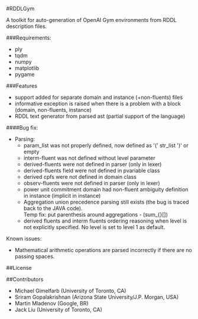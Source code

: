 #RDDLGym

A toolkit for auto-generation of OpenAI Gym environments from RDDL description files. 

###Requirements:
* ply
* tqdm
* numpy
* matplotlib
* pygame

###Features
* support added for separate domain and instance (+non-fluents) files
* informative exception is raised when there is a problem with a block (domain, non-fluents, instance)
* RDDL text generator from parsed ast (partial support of the language)

####Bug fix:
* Parsing:
  * param_list was not properly defined, now defined as '(' str_list ')' or empty
  * interm-fluent was not defined without level parameter
  * derived-fluents were not defined in parser (only in lexer)
  * derived-fluents field were not defined in pvariable class
  * derived cpfs were not defined in domain class
  * observ-fluents were not defined in parser (only in lexer)
  * power unit commitment domain had non-fluent ambiguity definition in instance (implicit in instance)
  * Aggregation union precedence parsing still exists (the bug is traced back to the JAVA code).<br/> 
  Temp fix: put parenthesis around aggregations - (sum_{}[])
  * derived fluents and interm fluents ordering reasoning when level is not explicitly specified.
  No level is set to level 1 as default.

Known issues:
* Mathematical arithmetic operations are parsed incorrectly if there are no passing spaces.

##License

##Contributors
- Michael Gimelfarb (University of Toronto, CA)
- Sriram Gopalakrishnan (Arizona State University/J.P. Morgan, USA)
- Martin Mladenov (Google, BR)
- Jack Liu (University of Toronto, CA)